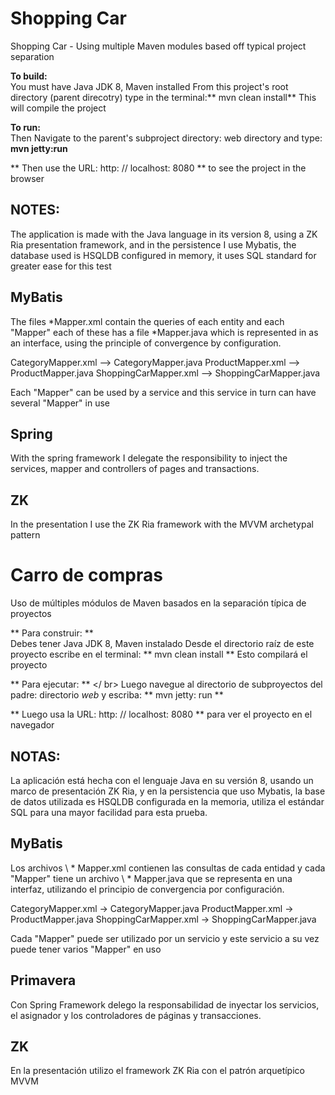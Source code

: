 # Shopping Car
Shopping Car - Using multiple Maven modules based off typical project separation
 
**To build:**<br/>
You must have Java JDK 8, Maven installed
From this project's root directory (parent direcotry) type in the terminal:** mvn clean install** This will compile the project 

**To run:**</br>
Then Navigate to the parent's subproject directory: web directory and type: **mvn jetty:run**

** Then use the URL: http: // localhost: 8080 ** to see the project in the browser
 
NOTES:
------
The application is made with the Java language in its version 8, using a ZK Ria presentation framework, and in the persistence I use Mybatis, the database used is HSQLDB configured in memory, it uses SQL standard for greater ease for this test


MyBatis
-------

The files \*Mapper.xml contain the queries of each entity and each "Mapper" each of these has a file \*Mapper.java which is represented in as an interface, using the principle of convergence by configuration.

CategoryMapper.xml 		--> CategoryMapper.java
ProductMapper.xml		--> ProductMapper.java
ShoppingCarMapper.xml	--> ShoppingCarMapper.java


Each "Mapper" can be used by a service and this service in turn can have several "Mapper" in use

Spring
-------
With the spring framework I delegate the responsibility to inject the services, mapper and controllers of pages and transactions.

ZK
-------

In the presentation I use the ZK Ria framework with the MVVM archetypal pattern


# Carro de compras
Uso de múltiples módulos de Maven basados ​​en la separación típica de proyectos

** Para construir: ** <br/>
Debes  tener Java JDK 8, Maven instalado
Desde el directorio raíz de este proyecto escribe en el terminal: ** mvn clean install ** Esto compilará el proyecto

** Para ejecutar: ** </ br>
Luego navegue al directorio de subproyectos del padre: directorio *web* y escriba: ** mvn jetty: run **

** Luego usa la URL: http: // localhost: 8080 ** para ver el proyecto en el navegador

NOTAS:
------
La aplicación está hecha con el lenguaje Java en su versión 8, usando un marco de presentación ZK Ria, y en la persistencia que uso Mybatis, la base de datos utilizada es HSQLDB configurada en la memoria, utiliza el estándar SQL para una mayor facilidad para esta prueba.


MyBatis
-------

Los archivos \ * Mapper.xml contienen las consultas de cada entidad y cada "Mapper" tiene un archivo \ * Mapper.java que se representa en una interfaz, utilizando el principio de convergencia por configuración.

CategoryMapper.xml -> CategoryMapper.java
ProductMapper.xml -> ProductMapper.java
ShoppingCarMapper.xml -> ShoppingCarMapper.java


Cada "Mapper" puede ser utilizado por un servicio y este servicio a su vez puede tener varios "Mapper" en uso

Primavera
-------
Con Spring Framework delego la responsabilidad de inyectar los servicios, el asignador y los controladores de páginas y transacciones.

ZK
-------

En la presentación utilizo el framework ZK Ria con el patrón arquetípico MVVM

